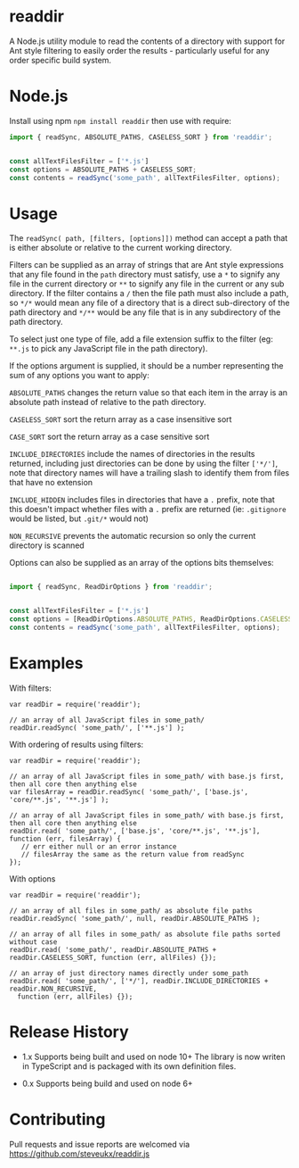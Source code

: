 readdir
=======

A Node.js utility module to read the contents of a directory with support for Ant style filtering to easily order the results - particularly useful for any order specific build system.


Node.js
=======

Install using npm `npm install readdir` then use with require:

```typescript
import { readSync, ABSOLUTE_PATHS, CASELESS_SORT } from 'readdir';


const allTextFilesFilter = ['*.js']
const options = ABSOLUTE_PATHS + CASELESS_SORT;
const contents = readSync('some_path', allTextFilesFilter, options);

```


Usage
=====

The `readSync( path, [filters, [options]])` method can accept a path that is either absolute or relative to the current working directory.

Filters can be supplied as an array of strings that are Ant style expressions that any file found in the `path` directory must satisfy, use a `*` to signify any file in the current directory or `**` to signify any file in the current or any sub directory. If the filter contains a `/` then the file path must also include a path, so `*/*` would mean any file of a directory that is a direct sub-directory of the path directory and `*/**` would be any file that is in any subdirectory of the path directory.

To select just one type of file, add a file extension suffix to the filter (eg: `**.js` to pick any JavaScript file in the path directory).

If the options argument is supplied, it should be a number representing the sum of any options you want to apply:

`ABSOLUTE_PATHS` changes the return value so that each item in the array is an absolute path instead of relative to the path directory.

`CASELESS_SORT` sort the return array as a case insensitive sort

`CASE_SORT` sort the return array as a case sensitive sort

`INCLUDE_DIRECTORIES` include the names of directories in the results returned, including just directories can be done by using the filter `['*/']`, note that directory names will have a trailing slash to identify them from files that have no extension

`INCLUDE_HIDDEN` includes files in directories that have a `.` prefix, note that this doesn't impact whether files with a `.` prefix are returned (ie: `.gitignore` would be listed, but `.git/*` would not)

`NON_RECURSIVE` prevents the automatic recursion so only the current directory is scanned

Options can also be supplied as an array of the options bits themselves:

```typescript

import { readSync, ReadDirOptions } from 'readdir';


const allTextFilesFilter = ['*.js']
const options = [ReadDirOptions.ABSOLUTE_PATHS, ReadDirOptions.CASELESS_SORT];
const contents = readSync('some_path', allTextFilesFilter, options);

```


Examples
========

With filters:

    var readDir = require('readdir');

    // an array of all JavaScript files in some_path/
    readDir.readSync( 'some_path/', ['**.js'] );

With ordering of results using filters:

    var readDir = require('readdir');

    // an array of all JavaScript files in some_path/ with base.js first, then all core then anything else
    var filesArray = readDir.readSync( 'some_path/', ['base.js', 'core/**.js', '**.js'] );

    // an array of all JavaScript files in some_path/ with base.js first, then all core then anything else
    readDir.read( 'some_path/', ['base.js', 'core/**.js', '**.js'], function (err, filesArray) {
       // err either null or an error instance
       // filesArray the same as the return value from readSync
    });

With options

    var readDir = require('readdir');

    // an array of all files in some_path/ as absolute file paths
    readDir.readSync( 'some_path/', null, readDir.ABSOLUTE_PATHS );

    // an array of all files in some_path/ as absolute file paths sorted without case
    readDir.read( 'some_path/', readDir.ABSOLUTE_PATHS + readDir.CASELESS_SORT, function (err, allFiles) {});

    // an array of just directory names directly under some_path
    readDir.read( 'some_path/', ['*/'], readDir.INCLUDE_DIRECTORIES + readDir.NON_RECURSIVE,
      function (err, allFiles) {});


Release History
===============

- 1.x Supports being built and used on node 10+
  The library is now writen in TypeScript and is packaged with its own definition files.

- 0.x Supports being build and used on node 6+


Contributing
============

Pull requests and issue reports are welcomed via https://github.com/steveukx/readdir.js




